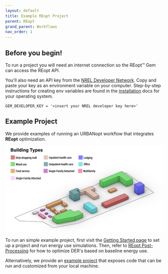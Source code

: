 ```yaml
---
layout: default
title: Example REopt Project
parent: REopt
grand_parent: Workflows
nav_order: 1
---
```


## Before you begin!

To run a project you will need an internet connection so the REopt™ Gem can access the REopt API.

You'll also need an API key from the [NREL Developer Network](https://developer.nrel.gov/). Copy and paste your key as an environment variable on your computer. Step-by-step instructions for creating env variables are found in the [installation](../../installation/installation.md) docs for your operating system.

    GEM_DEVELOPER_KEY = '<insert your NREL developer key here>'

## Example Project

We provide examples of running an URBANopt workflow that integrates **REopt** optimization.

![example_project_layout](../../doc_files/building_types_ISO_with_res.jpg)

To run an simple example project, first visit the [Getting Started page](../../getting_started/getting_started) to set up a project and run  energy use simulations. Then, refer to [REopt Post-Processing](reopt_post_processing.md) for how to optimize DER's based on baseline energy use.

Alternatively, we provide an [example project](https://github.com/urbanopt/urbanopt-example-geojson-project) that exposes code that can be run and customized from your local machine.
